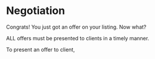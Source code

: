 # Negotiation

Congrats! You just got an offer on your listing. Now what?

ALL offers must be presented to clients in a timely manner.

To present an offer to client,

